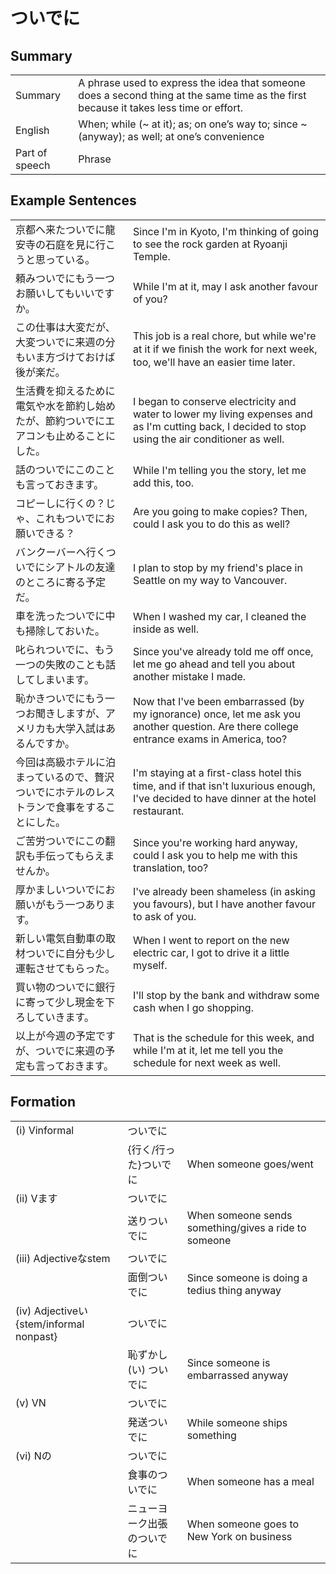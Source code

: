 # ついでに

## Summary

<table><tr>   <td>Summary</td>   <td>A phrase used to express the idea that someone does a second thing at the same time as the first because it takes less time or effort.</td></tr><tr>   <td>English</td>   <td>When; while (~ at it); as; on one’s way to; since ~ (anyway); as well; at one’s convenience</td></tr><tr>   <td>Part of speech</td>   <td>Phrase</td></tr></table>

## Example Sentences

<table><tr>   <td>京都へ来たついでに龍安寺の石庭を見に行こうと思っている。</td>   <td>Since I'm in Kyoto, I'm thinking of going to see the rock garden at Ryoanji Temple.</td></tr><tr>   <td>頼みついでにもう一つお願いしてもいいですか。</td>   <td>While I'm at it, may I ask another favour of you?</td></tr><tr>   <td>この仕事は大変だが、大変ついでに来週の分もいま方づけておけば後が楽だ。</td>   <td>This job is a real chore, but while we're at it if we ﬁnish the work for next week, too, we'll have an easier time later.</td></tr><tr>   <td>生活費を抑えるために電気や水を節約し始めたが、節約ついでにエアコンも止めることにした。</td>   <td>I began to conserve electricity and water to lower my living expenses and as I'm cutting back, I decided to stop using the air conditioner as well.</td></tr><tr>   <td>話のついでにこのことも言っておきます。</td>   <td>While I'm telling you the story, let me add this, too.</td></tr><tr>   <td>コピーしに行くの？じゃ、これもついでにお願いできる？</td>   <td>Are you going to make copies? Then, could I ask you to do this as well?</td></tr><tr>   <td>バンクーバーへ行くついでにシアトルの友達のところに寄る予定だ。</td>   <td>I plan to stop by my friend's place in Seattle on my way to Vancouver.</td></tr><tr>   <td>車を洗ったついでに中も掃除しておいた。</td>   <td>When I washed my car, I cleaned the inside as well.</td></tr><tr>   <td>叱られついでに、もう一つの失敗のことも話してしまいます。</td>   <td>Since you've already told me off once, let me go ahead and tell you about another mistake I made.</td></tr><tr>   <td>恥かきついでにもう一つお聞きしますが、アメリカも大学入試はあるんですか。</td>   <td>Now that I've been embarrassed (by my ignorance) once, let me ask you another question. Are there college entrance exams in America, too?</td></tr><tr>   <td>今回は高級ホテルに泊まっているので、贅沢ついでにホテルのレストランで食事をすることにした。</td>   <td>I'm staying at a ﬁrst-class hotel this time, and if that isn't luxurious enough, I've decided to have dinner at the hotel restaurant.</td></tr><tr>   <td>ご苦労ついでにこの翻訳も手伝ってもらえませんか。</td>   <td>Since you're working hard anyway, could I ask you to help me with this translation, too?</td></tr><tr>   <td>厚かましいついでにお願いがもう一つあります。</td>   <td>I've already been shameless (in asking you favours), but I have another favour to ask of you.</td></tr><tr>   <td>新しい電気自動車の取材ついでに自分も少し運転させてもらった。</td>   <td>When I went to report on the new electric car, I got to drive it a little myself.</td></tr><tr>   <td>買い物のついでに銀行に寄って少し現金を下ろしていきます。</td>   <td>I'll stop by the bank and withdraw some cash when I go shopping.</td></tr><tr>   <td>以上が今週の予定ですが、ついでに来週の予定も言っておきます。</td>   <td>That is the schedule for this week, and while I'm at it, let me tell you the schedule for next week as well.</td></tr></table>

## Formation

<table class="table"><tbody><tr class="tr head"><td class="td"><span class="numbers">(i)</span> <span class="bold">Vinformal</span></td><td class="td"><span class="concept">ついでに</span></td><td class="td"></td></tr><tr class="tr"><td class="td"></td><td class="td"><span>{行く/行った}</span><span class="concept">ついでに</span></td><td class="td"><span>When someone goes/went</span></td></tr><tr class="tr head"><td class="td"><span class="numbers">(ii)</span> <span class="bold">Vます</span></td><td class="td"><span class="concept">ついでに</span></td><td class="td"></td></tr><tr class="tr"><td class="td"></td><td class="td"><span>送り</span><span class="concept">ついでに</span></td><td class="td"><span>When someone sends something/gives a ride to someone</span></td></tr><tr class="tr head"><td class="td"><span class="numbers">(iii)</span> <span class="bold">Adjectiveなstem</span></td><td class="td"><span class="concept">ついでに</span></td><td class="td"></td></tr><tr class="tr"><td class="td"></td><td class="td"><span>面倒</span><span class="concept">ついでに</span></td><td class="td"><span>Since someone is doing a tedius thing anyway</span></td></tr><tr class="tr head"><td class="td"><span class="numbers">(iv)</span> <span class="bold">Adjectiveい{stem/informal nonpast}</span></td><td class="td"><span class="concept">ついでに</span></td><td class="td"></td></tr><tr class="tr"><td class="td"></td><td class="td"><span>恥ずかし(い)</span> <span class="concept">ついでに</span></td><td class="td"><span>Since someone is embarrassed anyway</span></td></tr><tr class="tr head"><td class="td"><span class="numbers">(v)</span> <span class="bold">VN</span></td><td class="td"><span class="concept">ついでに</span></td><td class="td"></td></tr><tr class="tr"><td class="td"></td><td class="td"><span>発送</span><span class="concept">ついでに</span></td><td class="td"><span>While someone ships something</span></td></tr><tr class="tr head"><td class="td"><span class="numbers">(vi)</span> <span class="bold">Nの</span></td><td class="td"><span class="concept">ついでに</span></td><td class="td"></td></tr><tr class="tr"><td class="td"></td><td class="td"><span>食事の</span><span class="concept">ついでに</span></td><td class="td"><span>When someone has a meal</span></td></tr><tr class="tr"><td class="td"></td><td class="td"><span>ニューヨーク出張の</span><span class="concept">ついでに</span></td><td class="td"><span>When someone goes to New York on business</span></td></tr></tbody></table>

